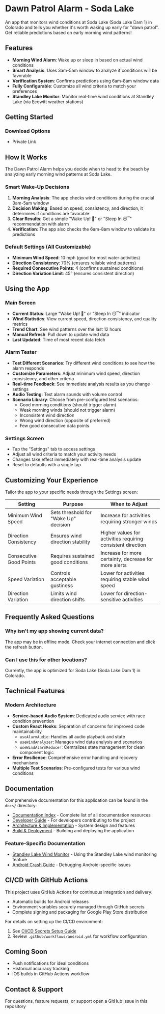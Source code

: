# Dawn Patrol Alarm - Soda Lake

An app that monitors wind conditions at Soda Lake (Soda Lake Dam 1) in Colorado and tells you whether it's worth waking up early for "dawn patrol". Get reliable predictions based on early morning wind patterns!

## Features

- **Morning Wind Alarm**: Wake up or sleep in based on actual wind conditions
- **Smart Analysis**: Uses 3am-5am window to analyze if conditions will be favorable
- **Verification System**: Confirms predictions using 6am-8am window data
- **Fully Configurable**: Customize all wind criteria to match your preferences
- **Standley Lake Monitor**: Monitor real-time wind conditions at Standley Lake (via Ecowitt weather stations)

## Getting Started

### Download Options

- Private Link

## How It Works

The Dawn Patrol Alarm helps you decide when to head to the beach by analyzing early morning wind patterns at Soda Lake.

### Smart Wake-Up Decisions

1. **Morning Analysis**: The app checks wind conditions during the crucial 3am-5am window
2. **Decision Making**: Based on speed, consistency, and direction, it determines if conditions are favorable
3. **Clear Results**: Get a simple "Wake Up! 🌊" or "Sleep In 😴" recommendation with alarm
4. **Verification**: The app also checks the 6am-8am window to validate its predictions

### Default Settings (All Customizable)

- **Minimum Wind Speed**: 10 mph (good for most water activities)
- **Direction Consistency**: 70% (ensures reliable wind patterns)
- **Required Consecutive Points**: 4 (confirms sustained conditions)
- **Direction Variation Limit**: 45° (ensures consistent direction)

## Using the App

### Main Screen

- **Current Status**: Large "Wake Up! 🌊" or "Sleep In 😴" indicator
- **Wind Statistics**: View current speed, direction consistency, and quality metrics
- **Trend Chart**: See wind patterns over the last 12 hours
- **Manual Refresh**: Pull down to update wind data
- **Last Updated**: Time of most recent data fetch

### Alarm Tester

- **Test Different Scenarios**: Try different wind conditions to see how the alarm responds
- **Customize Parameters**: Adjust minimum wind speed, direction consistency, and other criteria
- **Real-time Feedback**: See immediate analysis results as you change settings
- **Audio Testing**: Test alarm sounds with volume control
- **Scenario Library**: Choose from pre-configured test scenarios:
  - Good morning conditions (should trigger alarm)
  - Weak morning winds (should not trigger alarm) 
  - Inconsistent wind direction
  - Wrong wind direction (opposite of preferred)
  - Few good consecutive data points

### Settings Screen

- Tap the "Settings" tab to access settings
- Adjust all wind criteria to match your activity needs
- Changes take effect immediately with real-time analysis update
- Reset to defaults with a single tap

## Customizing Your Experience

Tailor the app to your specific needs through the Settings screen:

| Setting | Purpose | When to Adjust |
|---------|---------|----------------|
| Minimum Wind Speed | Sets threshold for "Wake Up" decision | Increase for activities requiring stronger winds |
| Direction Consistency | Ensures wind direction stability | Higher values for activities requiring consistent direction |
| Consecutive Good Points | Requires sustained good conditions | Increase for more certainty, decrease for more alerts |
| Speed Variation | Controls acceptable gustiness | Lower for activities requiring stable wind speed |
| Direction Variation | Limits wind direction shifts | Lower for direction-sensitive activities |

## Frequently Asked Questions

### Why isn't my app showing current data?
The app may be in offline mode. Check your internet connection and click the refresh button.

### Can I use this for other locations?
Currently, the app is optimized for Soda Lake (Soda Lake Dam 1) in Colorado.

## Technical Features

### Modern Architecture

- **Service-based Audio System**: Dedicated audio service with race condition prevention
- **Custom React Hooks**: Separation of concerns for improved code maintainability
  - `useAlarmAudio`: Handles all audio playback and state
  - `useWindAnalyzer`: Manages wind data analysis and scenarios
  - `useWindAlarmReducer`: Centralizes state management for clean component logic
- **Error Resilience**: Comprehensive error handling and recovery mechanisms
- **Multiple Test Scenarios**: Pre-configured tests for various wind conditions

## Documentation

Comprehensive documentation for this application can be found in the `docs/` directory:

- [Documentation Index](docs/DOCUMENTATION_INDEX.md) - Complete list of all documentation resources
- [Developer Guide](docs/DEVELOPMENT.md) - For developers contributing to the project
- [Architecture & Implementation](docs/ARCHITECTURE_AND_IMPLEMENTATION.md) - System design and features
- [Build & Deployment](docs/BUILD_AND_DEPLOYMENT.md) - Building and deploying the application

### Feature-Specific Documentation

- [Standley Lake Wind Monitor](docs/feature_guides/STANDLEY_LAKE_MONITOR.md) - Using the Standley Lake wind monitoring feature
- [Android Crash Guide](docs/feature_guides/ANDROID_CRASH_AND_WHITE_SCREEN_GUIDE.md) - Debugging Android-specific issues

## CI/CD with GitHub Actions

This project uses GitHub Actions for continuous integration and delivery:

- Automatic builds for Android releases
- Environment variables securely managed through GitHub secrets
- Complete signing and packaging for Google Play Store distribution

For details on setting up the CI/CD environment:
1. See [CI/CD Secrets Setup Guide](docs/CI_CD_SECRETS_SETUP.md)
2. Review `.github/workflows/android.yml` for workflow configuration

## Coming Soon

- Push notifications for ideal conditions
- Historical accuracy tracking
- iOS builds in GitHub Actions workflow

## Contact & Support

For questions, feature requests, or support open a GitHub issue in this repository

